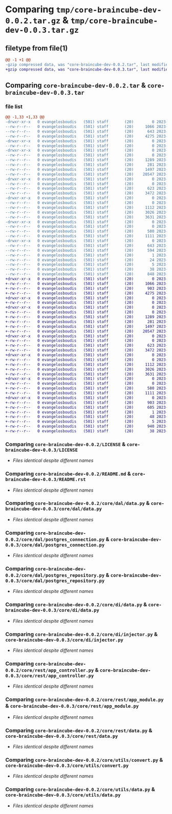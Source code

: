 # Comparing `tmp/core-braincube-dev-0.0.2.tar.gz` & `tmp/core-braincube-dev-0.0.3.tar.gz`

## filetype from file(1)

```diff
@@ -1 +1 @@
-gzip compressed data, was "core-braincube-dev-0.0.2.tar", last modified: Tue May  2 11:07:05 2023, max compression
+gzip compressed data, was "core-braincube-dev-0.0.3.tar", last modified: Tue May  2 11:34:58 2023, max compression
```

## Comparing `core-braincube-dev-0.0.2.tar` & `core-braincube-dev-0.0.3.tar`

### file list

```diff
@@ -1,33 +1,33 @@
-drwxr-xr-x   0 evangelosboudis   (501) staff       (20)        0 2023-05-02 11:07:05.687977 core-braincube-dev-0.0.2/
--rw-r--r--   0 evangelosboudis   (501) staff       (20)     1066 2023-05-02 09:45:18.000000 core-braincube-dev-0.0.2/LICENSE
--rw-r--r--   0 evangelosboudis   (501) staff       (20)      643 2023-05-02 11:07:05.687486 core-braincube-dev-0.0.2/PKG-INFO
--rw-r--r--   0 evangelosboudis   (501) staff       (20)     4275 2023-05-02 09:47:16.000000 core-braincube-dev-0.0.2/README.md
-drwxr-xr-x   0 evangelosboudis   (501) staff       (20)        0 2023-05-02 11:07:05.668061 core-braincube-dev-0.0.2/core/
--rw-r--r--   0 evangelosboudis   (501) staff       (20)        0 2023-04-29 11:58:44.000000 core-braincube-dev-0.0.2/core/__init__.py
-drwxr-xr-x   0 evangelosboudis   (501) staff       (20)        0 2023-05-02 11:07:05.670118 core-braincube-dev-0.0.2/core/dal/
--rw-r--r--   0 evangelosboudis   (501) staff       (20)        0 2023-04-29 11:58:44.000000 core-braincube-dev-0.0.2/core/dal/__init__.py
--rw-r--r--   0 evangelosboudis   (501) staff       (20)     1289 2023-04-29 11:58:44.000000 core-braincube-dev-0.0.2/core/dal/data.py
--rw-r--r--   0 evangelosboudis   (501) staff       (20)      281 2023-04-29 11:58:44.000000 core-braincube-dev-0.0.2/core/dal/database_errors.py
--rw-r--r--   0 evangelosboudis   (501) staff       (20)     1497 2023-04-29 11:58:44.000000 core-braincube-dev-0.0.2/core/dal/postgres_connection.py
--rw-r--r--   0 evangelosboudis   (501) staff       (20)    20547 2023-04-29 11:58:44.000000 core-braincube-dev-0.0.2/core/dal/postgres_repository.py
-drwxr-xr-x   0 evangelosboudis   (501) staff       (20)        0 2023-05-02 11:07:05.672361 core-braincube-dev-0.0.2/core/di/
--rw-r--r--   0 evangelosboudis   (501) staff       (20)        0 2023-04-29 11:58:44.000000 core-braincube-dev-0.0.2/core/di/__init__.py
--rw-r--r--   0 evangelosboudis   (501) staff       (20)      623 2023-04-29 11:58:44.000000 core-braincube-dev-0.0.2/core/di/data.py
--rw-r--r--   0 evangelosboudis   (501) staff       (20)     3472 2023-04-29 11:58:44.000000 core-braincube-dev-0.0.2/core/di/injector.py
-drwxr-xr-x   0 evangelosboudis   (501) staff       (20)        0 2023-05-02 11:07:05.675272 core-braincube-dev-0.0.2/core/rest/
--rw-r--r--   0 evangelosboudis   (501) staff       (20)        0 2023-04-29 11:58:44.000000 core-braincube-dev-0.0.2/core/rest/__init__.py
--rw-r--r--   0 evangelosboudis   (501) staff       (20)     1112 2023-04-29 11:58:44.000000 core-braincube-dev-0.0.2/core/rest/app_controller.py
--rw-r--r--   0 evangelosboudis   (501) staff       (20)     3026 2023-04-29 11:58:44.000000 core-braincube-dev-0.0.2/core/rest/app_module.py
--rw-r--r--   0 evangelosboudis   (501) staff       (20)     3631 2023-05-02 11:05:30.000000 core-braincube-dev-0.0.2/core/rest/data.py
-drwxr-xr-x   0 evangelosboudis   (501) staff       (20)        0 2023-05-02 11:07:05.678242 core-braincube-dev-0.0.2/core/utils/
--rw-r--r--   0 evangelosboudis   (501) staff       (20)        0 2023-04-29 11:58:44.000000 core-braincube-dev-0.0.2/core/utils/__init__.py
--rw-r--r--   0 evangelosboudis   (501) staff       (20)      580 2023-04-29 11:58:44.000000 core-braincube-dev-0.0.2/core/utils/convert.py
--rw-r--r--   0 evangelosboudis   (501) staff       (20)     1111 2023-04-29 11:58:44.000000 core-braincube-dev-0.0.2/core/utils/data.py
-drwxr-xr-x   0 evangelosboudis   (501) staff       (20)        0 2023-05-02 11:07:05.684795 core-braincube-dev-0.0.2/core_braincube_dev.egg-info/
--rw-r--r--   0 evangelosboudis   (501) staff       (20)      643 2023-05-02 11:07:05.000000 core-braincube-dev-0.0.2/core_braincube_dev.egg-info/PKG-INFO
--rw-r--r--   0 evangelosboudis   (501) staff       (20)      594 2023-05-02 11:07:05.000000 core-braincube-dev-0.0.2/core_braincube_dev.egg-info/SOURCES.txt
--rw-r--r--   0 evangelosboudis   (501) staff       (20)        1 2023-05-02 11:07:05.000000 core-braincube-dev-0.0.2/core_braincube_dev.egg-info/dependency_links.txt
--rw-r--r--   0 evangelosboudis   (501) staff       (20)       24 2023-05-02 11:07:05.000000 core-braincube-dev-0.0.2/core_braincube_dev.egg-info/requires.txt
--rw-r--r--   0 evangelosboudis   (501) staff       (20)        5 2023-05-02 11:07:05.000000 core-braincube-dev-0.0.2/core_braincube_dev.egg-info/top_level.txt
--rw-r--r--   0 evangelosboudis   (501) staff       (20)       38 2023-05-02 11:07:05.688129 core-braincube-dev-0.0.2/setup.cfg
--rw-r--r--   0 evangelosboudis   (501) staff       (20)      848 2023-05-02 11:02:02.000000 core-braincube-dev-0.0.2/setup.py
+drwxr-xr-x   0 evangelosboudis   (501) staff       (20)        0 2023-05-02 11:34:58.080685 core-braincube-dev-0.0.3/
+-rw-r--r--   0 evangelosboudis   (501) staff       (20)     1066 2023-05-02 09:45:18.000000 core-braincube-dev-0.0.3/LICENSE
+-rw-r--r--   0 evangelosboudis   (501) staff       (20)      903 2023-05-02 11:34:58.080900 core-braincube-dev-0.0.3/PKG-INFO
+-rw-r--r--   0 evangelosboudis   (501) staff       (20)     4275 2023-05-02 09:47:16.000000 core-braincube-dev-0.0.3/README.rst
+drwxr-xr-x   0 evangelosboudis   (501) staff       (20)        0 2023-05-02 11:34:58.072860 core-braincube-dev-0.0.3/core/
+-rw-r--r--   0 evangelosboudis   (501) staff       (20)        0 2023-04-29 11:58:44.000000 core-braincube-dev-0.0.3/core/__init__.py
+drwxr-xr-x   0 evangelosboudis   (501) staff       (20)        0 2023-05-02 11:34:58.074420 core-braincube-dev-0.0.3/core/dal/
+-rw-r--r--   0 evangelosboudis   (501) staff       (20)        0 2023-04-29 11:58:44.000000 core-braincube-dev-0.0.3/core/dal/__init__.py
+-rw-r--r--   0 evangelosboudis   (501) staff       (20)     1289 2023-04-29 11:58:44.000000 core-braincube-dev-0.0.3/core/dal/data.py
+-rw-r--r--   0 evangelosboudis   (501) staff       (20)      281 2023-04-29 11:58:44.000000 core-braincube-dev-0.0.3/core/dal/database_errors.py
+-rw-r--r--   0 evangelosboudis   (501) staff       (20)     1497 2023-04-29 11:58:44.000000 core-braincube-dev-0.0.3/core/dal/postgres_connection.py
+-rw-r--r--   0 evangelosboudis   (501) staff       (20)    20547 2023-04-29 11:58:44.000000 core-braincube-dev-0.0.3/core/dal/postgres_repository.py
+drwxr-xr-x   0 evangelosboudis   (501) staff       (20)        0 2023-05-02 11:34:58.075515 core-braincube-dev-0.0.3/core/di/
+-rw-r--r--   0 evangelosboudis   (501) staff       (20)        0 2023-04-29 11:58:44.000000 core-braincube-dev-0.0.3/core/di/__init__.py
+-rw-r--r--   0 evangelosboudis   (501) staff       (20)      623 2023-04-29 11:58:44.000000 core-braincube-dev-0.0.3/core/di/data.py
+-rw-r--r--   0 evangelosboudis   (501) staff       (20)     3472 2023-04-29 11:58:44.000000 core-braincube-dev-0.0.3/core/di/injector.py
+drwxr-xr-x   0 evangelosboudis   (501) staff       (20)        0 2023-05-02 11:34:58.076799 core-braincube-dev-0.0.3/core/rest/
+-rw-r--r--   0 evangelosboudis   (501) staff       (20)        0 2023-04-29 11:58:44.000000 core-braincube-dev-0.0.3/core/rest/__init__.py
+-rw-r--r--   0 evangelosboudis   (501) staff       (20)     1112 2023-04-29 11:58:44.000000 core-braincube-dev-0.0.3/core/rest/app_controller.py
+-rw-r--r--   0 evangelosboudis   (501) staff       (20)     3026 2023-04-29 11:58:44.000000 core-braincube-dev-0.0.3/core/rest/app_module.py
+-rw-r--r--   0 evangelosboudis   (501) staff       (20)     3631 2023-05-02 11:05:30.000000 core-braincube-dev-0.0.3/core/rest/data.py
+drwxr-xr-x   0 evangelosboudis   (501) staff       (20)        0 2023-05-02 11:34:58.077901 core-braincube-dev-0.0.3/core/utils/
+-rw-r--r--   0 evangelosboudis   (501) staff       (20)        0 2023-04-29 11:58:44.000000 core-braincube-dev-0.0.3/core/utils/__init__.py
+-rw-r--r--   0 evangelosboudis   (501) staff       (20)      580 2023-04-29 11:58:44.000000 core-braincube-dev-0.0.3/core/utils/convert.py
+-rw-r--r--   0 evangelosboudis   (501) staff       (20)     1111 2023-04-29 11:58:44.000000 core-braincube-dev-0.0.3/core/utils/data.py
+drwxr-xr-x   0 evangelosboudis   (501) staff       (20)        0 2023-05-02 11:34:58.080176 core-braincube-dev-0.0.3/core_braincube_dev.egg-info/
+-rw-r--r--   0 evangelosboudis   (501) staff       (20)      903 2023-05-02 11:34:58.000000 core-braincube-dev-0.0.3/core_braincube_dev.egg-info/PKG-INFO
+-rw-r--r--   0 evangelosboudis   (501) staff       (20)      605 2023-05-02 11:34:58.000000 core-braincube-dev-0.0.3/core_braincube_dev.egg-info/SOURCES.txt
+-rw-r--r--   0 evangelosboudis   (501) staff       (20)        1 2023-05-02 11:34:58.000000 core-braincube-dev-0.0.3/core_braincube_dev.egg-info/dependency_links.txt
+-rw-r--r--   0 evangelosboudis   (501) staff       (20)       48 2023-05-02 11:34:58.000000 core-braincube-dev-0.0.3/core_braincube_dev.egg-info/requires.txt
+-rw-r--r--   0 evangelosboudis   (501) staff       (20)        5 2023-05-02 11:34:58.000000 core-braincube-dev-0.0.3/core_braincube_dev.egg-info/top_level.txt
+-rw-r--r--   0 evangelosboudis   (501) staff       (20)      940 2023-05-02 11:34:58.081805 core-braincube-dev-0.0.3/setup.cfg
+-rw-r--r--   0 evangelosboudis   (501) staff       (20)       38 2023-05-02 11:28:19.000000 core-braincube-dev-0.0.3/setup.py
```

### Comparing `core-braincube-dev-0.0.2/LICENSE` & `core-braincube-dev-0.0.3/LICENSE`

 * *Files identical despite different names*

### Comparing `core-braincube-dev-0.0.2/README.md` & `core-braincube-dev-0.0.3/README.rst`

 * *Files identical despite different names*

### Comparing `core-braincube-dev-0.0.2/core/dal/data.py` & `core-braincube-dev-0.0.3/core/dal/data.py`

 * *Files identical despite different names*

### Comparing `core-braincube-dev-0.0.2/core/dal/postgres_connection.py` & `core-braincube-dev-0.0.3/core/dal/postgres_connection.py`

 * *Files identical despite different names*

### Comparing `core-braincube-dev-0.0.2/core/dal/postgres_repository.py` & `core-braincube-dev-0.0.3/core/dal/postgres_repository.py`

 * *Files identical despite different names*

### Comparing `core-braincube-dev-0.0.2/core/di/data.py` & `core-braincube-dev-0.0.3/core/di/data.py`

 * *Files identical despite different names*

### Comparing `core-braincube-dev-0.0.2/core/di/injector.py` & `core-braincube-dev-0.0.3/core/di/injector.py`

 * *Files identical despite different names*

### Comparing `core-braincube-dev-0.0.2/core/rest/app_controller.py` & `core-braincube-dev-0.0.3/core/rest/app_controller.py`

 * *Files identical despite different names*

### Comparing `core-braincube-dev-0.0.2/core/rest/app_module.py` & `core-braincube-dev-0.0.3/core/rest/app_module.py`

 * *Files identical despite different names*

### Comparing `core-braincube-dev-0.0.2/core/rest/data.py` & `core-braincube-dev-0.0.3/core/rest/data.py`

 * *Files identical despite different names*

### Comparing `core-braincube-dev-0.0.2/core/utils/convert.py` & `core-braincube-dev-0.0.3/core/utils/convert.py`

 * *Files identical despite different names*

### Comparing `core-braincube-dev-0.0.2/core/utils/data.py` & `core-braincube-dev-0.0.3/core/utils/data.py`

 * *Files identical despite different names*

